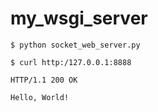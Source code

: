 # my_wsgi_server


```
$ python socket_web_server.py 
```



```
$ curl http:/127.0.0.1:8888

HTTP/1.1 200 OK

Hello, World!
```
